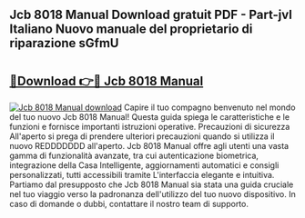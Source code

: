 ## Jcb 8018 Manual Download gratuit PDF - Part-jvl Italiano Nuovo manuale del proprietario di riparazione sGfmU

# <h2><a href="http://dfea8n1.blite.top/?on=Jcb+8018+Manual">🔗Download 👉🔴 Jcb 8018 Manual</a></h2>

[![Jcb 8018 Manual download](https://i.imgur.com/lujVjoI.png)](http://dfea8n1.blite.top/?on=Jcb+8018+Manual)
Capire il tuo compagno benvenuto nel mondo del tuo nuovo Jcb 8018 Manual! Questa guida spiega le caratteristiche e le funzioni e fornisce importanti istruzioni operative. Precauzioni di sicurezza All'aperto si prega di prendere ulteriori precauzioni quando si utilizza il nuovo REDDDDDDD all'aperto. Jcb 8018 Manual offre agli utenti una vasta gamma di funzionalità avanzate, tra cui autenticazione biometrica, integrazione della Casa Intelligente, aggiornamenti automatici e consigli personalizzati, tutti accessibili tramite L'interfaccia elegante e intuitiva. Partiamo dal presupposto che Jcb 8018 Manual sia stata una guida cruciale nel tuo viaggio verso la padronanza dell'utilizzo del tuo nuovo dispositivo. In caso di domande o dubbi, contattare il nostro team di supporto.
